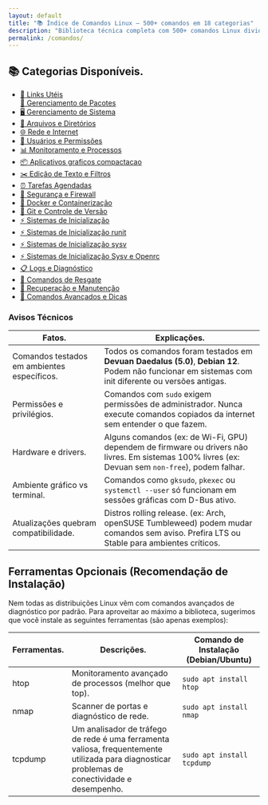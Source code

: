 ```yaml
---
layout: default
title: "📚 Índice de Comandos Linux — 500+ comandos em 18 categorias"
description: "Biblioteca técnica completa com 500+ comandos Linux divididos em 18 categorias. Tudo em tabelas práticas, copiáveis com 1 clique."
permalink: /comandos/
---
```



<section>




<h2> 📚 Categorias Disponíveis.</h2>

<ul class="lista-categorias">
   <li><a href="/links-uteis-linux-python/">🔧 Links Utéis</a></li
  <li><a href="/gerenciamento-de-pacotes/">🔧 Gerenciamento de Pacotes</a></li>
  <li><a href="/gerenciamento-de-sistema/">🖥 Gerenciamento de Sistema</a></li>
  <li><a href="/arquivos-e-diretorios/">📁 Arquivos e Diretórios</a></li>
  <li><a href="/rede-e-internet/">🌐 Rede e Internet</a></li>
  <li><a href="/usuarios-e-permissoes/">🔐 Usuários e Permissões</a></li>
  <li><a href="/monitoramento-e-processos/">📊 Monitoramento e Processos</a></li>
  <li><a href="/aplicativos-graficos-compactacao-linux/">📦 Aplicativos graficos compactacao</a></li>
  <li><a href="/edicao-de-texto-e-filtros/">✂️ Edição de Texto e Filtros</a></li>
  <li><a href="/tarefas-agendadas/">⏰ Tarefas Agendadas</a></li>
  <li><a href="/seguranca-e-firewall/">🔐 Segurança e Firewall</a></li>
  <li><a href="/docker-e-containerizacao/">🐋 Docker e Containerização</a></li>
  <li><a href="/git-e-controle-de-versao/">💾 Git e Controle de Versão</a></li>
  <li><a href="/sistemas-de-inicializacao/">⚡ Sistemas de Inicialização</a></li>
  <li><a href="/sistemas-de-inicializacao-runit/">⚡ Sistemas de Inicialização runit</a></li>
  <li><a href="/sistemas-de-inicializacao-sysv/">⚡ Sistemas de Inicialização sysv</a></li>
  <li><a href="/openrc-sysvinit/">⚡ Sistemas de Inicialização Sysv e Openrc </a></li>
  <li><a href="/logs-e-diagnostico/">📋 Logs e Diagnóstico</a></li>
 <li><a href="/sequencias-comandos-resgate-linux/">📜 Comandos de Resgate</a></li>
  <li><a href="/recuperacao-e-manutencao/">🔧 Recuperação e Manutenção</a></li>
  <li><a href="/comandos-avancados-e-dicas/">🚀 Comandos Avançados e Dicas</a></li>
</ul>



<h3 id="avisos">Avisos Técnicos</h3>
<table class="evergreen-table">
  <thead>
    <tr>
      <th>Fatos.</th>
      <th>Explicações.</th>
    </tr>
  </thead>
  <tbody>
    <tr>
      <td data-label="Fato">Comandos testados em ambientes específicos.</td>
      <td data-label="Explicação">Todos os comandos foram testados em <strong>Devuan Daedalus (5.0)</strong>, <strong>Debian 12</strong>. Podem não funcionar em sistemas com init diferente ou versões antigas.</td>
    </tr>
    <tr>
      <td data-label="Fato">Permissões e privilégios.</td>
      <td data-label="Explicação">Comandos com <code>sudo</code> exigem permissões de administrador. Nunca execute comandos copiados da internet sem entender o que fazem.</td>
    </tr>
    <tr>
      <td data-label="Fato">Hardware e drivers.</td>
      <td data-label="Explicação">Alguns comandos (ex: de Wi-Fi, GPU) dependem de firmware ou drivers não livres. Em sistemas 100% livres (ex: Devuan sem <code>non-free</code>), podem falhar.</td>
    </tr>
    <tr>
      <td data-label="Fato">Ambiente gráfico vs terminal.</td>
      <td data-label="Explicação">Comandos como <code>gksudo</code>, <code>pkexec</code> ou <code>systemctl --user</code> só funcionam em sessões gráficas com D-Bus ativo.</td>
    </tr>
    <tr>
      <td data-label="Fato">Atualizações quebram compatibilidade.</td>
      <td data-label="Explicação">Distros rolling release. (ex: Arch, openSUSE Tumbleweed) podem mudar comandos sem aviso. Prefira LTS ou Stable para ambientes críticos.</td>
    </tr>
  </tbody>
</table>

<h2>Ferramentas Opcionais (Recomendação de Instalação)</h2>
<div>Nem todas as distribuições Linux vêm com comandos avançados de diagnóstico por padrão. Para aproveitar ao máximo a biblioteca, sugerimos que você instale as seguintes ferramentas (são apenas 
exemplos): </div>



<table class="evergreen-table">
  <thead>
    <tr>
      <th>Ferramentas.</th>
      <th>Descrições.</th>
      <th>Comando de Instalação (Debian/Ubuntu)</th>
    </tr>
  </thead>
  <tbody>
    <tr>
      <td data-label="Ferramenta">htop</td>
      <td data-label="Descrição">Monitoramento avançado de processos (melhor que top).</td>
      <td data-label="Comando de Instalação (Debian/Ubuntu)"><code>sudo apt install htop</code></td>
    </tr>
    <tr>
      <td data-label="Ferramenta">nmap</td>
      <td data-label="Descrição">Scanner de portas e diagnóstico de rede.</td>
      <td data-label="Comando de Instalação (Debian/Ubuntu)"><code>sudo apt install nmap</code></td>
    </tr>
    <tr>
      <td data-label="Ferramenta">tcpdump</td>
      <td data-label="Descrição">Um analisador de tráfego de rede é uma ferramenta valiosa, frequentemente utilizada para diagnosticar problemas de conectividade e desempenho.</td>
      <td data-label="Comando de Instalação (Debian/Ubuntu)"><code>sudo apt install tcpdump</code></td>
    </tr>
  </tbody>
</table>



</section>
